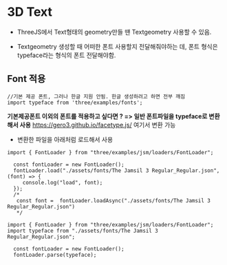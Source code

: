 # 3D Text

- ThreeJS에서 Text형태의 geometry만들 땐 Textgeometry 사용할 수 있음.

- Textgeometry 생성할 때 어떠한 폰트 사용할지 전달해줘야하는 데, 폰트 형식은 typeface라는 형식의 폰트 전달해야함.

## Font 적용

```
//기본 제공 폰트, 그러나 한글 지원 안됨. 한글 생성하려고 하면 전부 깨짐
import typeface from 'three/examples/fonts';
```

**기본제공폰트 이외의 폰트를 적용하고 싶다면 ? => 일반 폰트파일을 typeface로 변환해서 사용**
https://gero3.github.io/facetype.js/ 여기서 변환 가능

- 변환한 파일을 아래처럼 로드해서 사용

```
import { FontLoader } from "three/examples/jsm/loaders/FontLoader";

  const fontLoader = new FontLoader();
  fontLoader.load("./assets/fonts/The Jamsil 3 Regular_Regular.json", (font) => {
     console.log("load", font);
  });
  /*
   const font =  fontLoader.loadAsync("./assets/fonts/The Jamsil 3 Regular_Regular.json")
   */
```

```
import { FontLoader } from "three/examples/jsm/loaders/FontLoader";
import typeface from "./assets/fonts/The Jamsil 3 Regular_Regular.json";

  const fontLoader = new FontLoader();
  fontLoader.parse(typeface);
```
